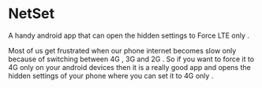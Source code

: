 # NetSet
A handy android app that can open the hidden settings to Force LTE only .

Most of us get frustrated when our phone internet becomes slow only because of switching between 4G , 3G and 2G .
So if you want to force it to 4G only on your android devices then it is a really good app and opens the hidden settings
of your phone where you can set it to 4G only .

